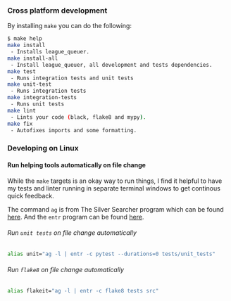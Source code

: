 ### Cross platform development

By installing `make` you can do the following:

```sh
$ make help
make install
 - Installs league_queuer.
make install-all
 - Install league_queuer, all development and tests dependencies.
make test
 - Runs integration tests and unit tests
make unit-test
 - Runs integration tests
make integration-tests
 - Runs unit tests
make lint
 - Lints your code (black, flake8 and mypy).
make fix
 - Autofixes imports and some formatting.
```

### Developing on Linux

#### Run helping tools automatically on file change

While the `make` targets is an okay way to run things, I find it helpful to have my tests and linter running in separate terminal windows to get continous quick feedback.

The command `ag` is from The Silver Searcher program which can be found [here](https://archlinux.org/packages/community/x86_64/the_silver_searcher/). And the `entr` program can be found [here](https://archlinux.org/packages/community/x86_64/entr/).

###### Run `unit tests` on file change automatically

```sh
alias unit="ag -l | entr -c pytest --durations=0 tests/unit_tests"
```

###### Run `flake8` on file change automatically

```sh
alias flakeit="ag -l | entr -c flake8 tests src"
```
